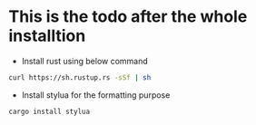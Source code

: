 # This is the todo after the whole installtion

* Install rust using below command
``` bash
curl https://sh.rustup.rs -sSf | sh
```

* Install stylua for the formatting purpose
```bash
cargo install stylua
```
